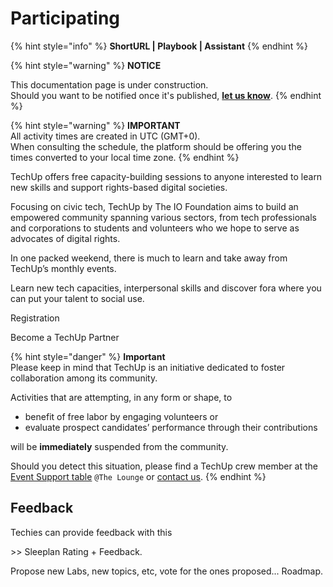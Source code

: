 # Participating

{% hint style="info" %}
**ShortURL | Playbook | Assistant**
{% endhint %}



{% hint style="warning" %}
**NOTICE**

This documentation page is under construction.\
Should you want to be notified once it's published, [**let us know**](https://tiof.click/TIOFTarianUpdatesService).
{% endhint %}





{% hint style="warning" %}
**IMPORTANT**\
All activity times are created in UTC (GMT+0).\
When consulting the schedule, the platform should be offering you the times converted to your local time zone.
{% endhint %}





TechUp offers free capacity-building sessions to anyone interested to learn new skills and support rights-based digital societies.

Focusing on civic tech, TechUp by The IO Foundation aims to build an empowered community spanning various sectors, from tech professionals and corporations to students and volunteers who we hope to serve as advocates of digital rights.

In one packed weekend, there is much to learn and take away from TechUp’s monthly events.



Learn new tech capacities, interpersonal skills and discover fora where you can put your talent to social use.



Registration

Become a TechUp Partner







{% hint style="danger" %}
**Important**\
Please keep in mind that TechUp is an initiative dedicated to foster collaboration among its community.

Activities that are attempting, in any form or shape, to

* benefit of free labor by engaging volunteers or
* evaluate prospect candidates’ performance through their contributions

will be **immediately** suspended from the community.



Should you detect this situation, please find a TechUp crew member at the [Event Support table](../the-lounge/#meet-and-greet-event-support) `@The Lounge` or [contact us](https://tiof.click/TUTarianVirtualAssistant).
{% endhint %}





## Feedback

Techies can provide feedback with this&#x20;

\>> Sleeplan Rating + Feedback.

Propose new Labs, new topics, etc, vote for the ones proposed... Roadmap.









